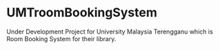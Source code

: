 # UMTroomBookingSystem
Under Development Project for University Malaysia Terengganu which is Room Booking System for their library.
